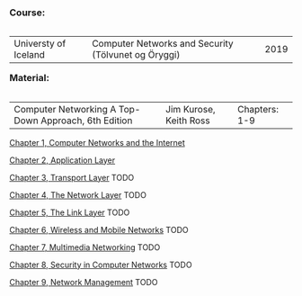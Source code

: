 <table align="left">
  <h3>Course:</h3>
  <tr><td>Universty of Iceland</td><td>Computer Networks and Security (Tölvunet og Öryggi)</td><td>2019</td></td></tr>
</table>
<table align="left">
  <h3>Material:</h3>
  <tr><td>Computer Networking A Top-Down Approach, 6th Edition</td><td>Jim Kurose, Keith Ross</td><td>Chapters: 1-9</td></tr>
</table>

[Chapter 1, Computer Networks and the Internet](Computer%20Networks%20and%20the%20Internet.md)

[Chapter 2, Application Layer](Application%20Layer.md)

[Chapter 3, Transport Layer](Transport%20Layer.md) TODO

[Chapter 4, The Network Layer](The%20Network%20Layer.md) TODO

[Chapter 5, The Link Layer](Application%20Layer.md) TODO

[Chapter 6, Wireless and Mobile Networks](Wireless%20and%20Mobile%20Networks.md) TODO

[Chapter 7, Multimedia Networking](Multimedia%20Networking.md) TODO

[Chapter 8, Security in Computer Networks](Security%20in%20Computer%20Networks.md) TODO

[Chapter 9, Network Management](Network%20Management.md) TODO
